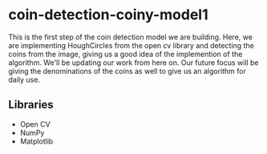 # coin-detection-coiny-model1
This is the first step of the coin detection model we are building. Here, we are implementing HoughCircles from the open cv library and detecting the coins from the image, giving us a good idea of the implemention of the algorithm. We'll be updating our work from here on. Our future focus will be giving the denominations of the coins as well to give us an algorithm for daily use. 

## Libraries
- Open CV
- NumPy
- Matplotlib
